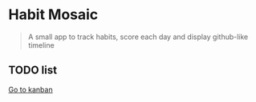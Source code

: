 # Habit Mosaic
> A small app to track habits, score each day and display github-like timeline

## TODO list

[Go to kanban](https://github.com/users/clement-gouin/projects/2)
